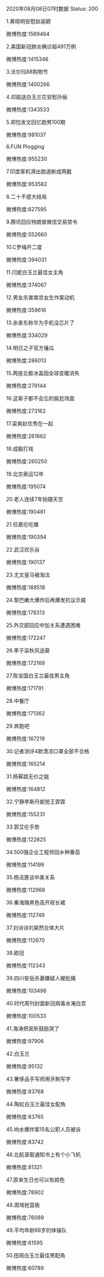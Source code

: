 2020年08月08日07时数据
Status: 200

1.黄晓明安慰赵丽颖

微博热度:1569464

2.美国新冠肺炎确诊超491万例

微博热度:1415346

3.沃尔玛88购物节

微博热度:1400266

4.邓超送白玉兰花安慰孙俪

微博热度:1343533

5.郑恺发文回忆跑男100期

微博热度:981037

6.FUN Plogging

微博热度:955230

7.印度客机滑出跑道断成两截

微博热度:953582

8.二十不惑大结局

微博热度:627595

9.腾讯回应特朗普微信交易禁令

微博热度:552660

10.C罗梅开二度

微博热度:394031

11.闫妮白玉兰最佳女主角

微博热度:374067

12.男友杀害南京女生作案动机

微博热度:359616

13.余承东称华为手机没芯片了

微博热度:334029

14.明日之子官方锤瓜

微博热度:286013

15.两座北极冰盖因全球变暖消失

微博热度:279144

16.这辈子都不会忘的尴尬场面

微博热度:273162

17.梁爽赵优秀在一起

微博热度:261662

18.成毅打戏

微博热度:260250

19.北京奥运12年

微博热度:195074

20.老人连续7年拍摄天空

微博热度:190481

21.任嘉伦吃播

微博热度:190394

22.武汉欢乐谷

微博热度:190137

23.尤文皇马被淘汰

微博热度:188518

24.黎巴嫩大爆炸后再爆发抗议示威

微博热度:178313

25.外交部回应中加关系遭遇困难

微博热度:172247

26.李子柒秋风送葵

微博热度:172169

27.陈宝国白玉兰最佳男主角

微博热度:171791

28.中餐厅

微博热度:171362

29.奔跑吧

微博热度:167219

30.记者测评4款清凉口罩全部不合格

微博热度:165214

31.杨幂跳无价之姐

微博热度:164812

32.宁静李斯丹妮抢王霏霏

微博热度:155231

33.郭艾伦手势

微博热度:122825

34.500强企业工程师回乡种番茄

微博热度:114199

35.杨洁篪谈中美关系

微博热度:112968

36.秦海璐黑色高开衩长裙

微博热度:112749

37.刘诗诗刘昊然合体大片

微博热度:112670

38.欧冠

微博热度:112343

39.四川安岳杀妻嫌疑人被批捕

微博热度:103496

40.时代周刊封面新冠病毒水淹白宫

微博热度:100533

41.海涛把吴昕鼓励哭了

微博热度:97906

42.白玉兰

微博热度:95132

43.奢侈品手写师用牙刷写字

微博热度:83768

44.陶虹白玉兰最佳女配角

微博热度:83765

45.响水爆炸案15名公职人员被诉

微博热度:83742

46.北航录取通知书上有个小飞机

微博热度:81321

47.原来生日也可以有颜色

微博热度:78902

48.周琦抢篮板

微博热度:76089

49.平均年龄68岁的体操队

微博热度:61595

50.田雨白玉兰最佳男配角

微博热度:60789

